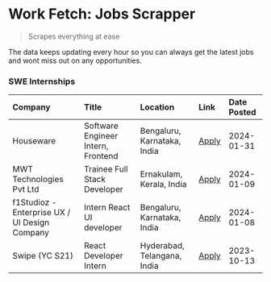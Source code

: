 # Work Fetch: Jobs Scrapper
> Scrapes everything at ease

The data keeps updating every hour so you can always get the latest jobs and wont miss out on any opportunities.

### SWE Internships
<!--START_SECTION:workfetch-->
| Company                                       | Title                              | Location                    | Link                                                                                                                                                                                                                                                                      | Date Posted   |
|:----------------------------------------------|:-----------------------------------|:----------------------------|:--------------------------------------------------------------------------------------------------------------------------------------------------------------------------------------------------------------------------------------------------------------------------|:--------------|
| Houseware                                     | Software Engineer Intern, Frontend | Bengaluru, Karnataka, India | [Apply](https://in.linkedin.com/jobs/view/software-engineer-intern-frontend-at-houseware-3818959820?refId=14ccAVzByOpPNbvHp%2FmZQA%3D%3D&trackingId=YqB1VfQ%2BuOgQnemkIinAcw%3D%3D&position=5&pageNum=0&trk=public_jobs_jserp-result_search-card)                         | 2024-01-31    |
| MWT Technologies Pvt Ltd                      | Trainee Full Stack Developer       | Ernakulam, Kerala, India    | [Apply](https://in.linkedin.com/jobs/view/trainee-full-stack-developer-at-mwt-technologies-pvt-ltd-3800921715?refId=14ccAVzByOpPNbvHp%2FmZQA%3D%3D&trackingId=S4xB3qO9Xh41TBeOwZPcIQ%3D%3D&position=4&pageNum=0&trk=public_jobs_jserp-result_search-card)                 | 2024-01-09    |
| f1Studioz - Enterprise UX / UI Design Company | Intern React UI developer          | Bengaluru, Karnataka, India | [Apply](https://in.linkedin.com/jobs/view/intern-react-ui-developer-at-f1studioz-enterprise-ux-ui-design-company-3796354738?refId=14ccAVzByOpPNbvHp%2FmZQA%3D%3D&trackingId=3PtdWfLEqbn0eR7%2BeQOWBQ%3D%3D&position=6&pageNum=0&trk=public_jobs_jserp-result_search-card) | 2024-01-08    |
| Swipe (YC S21)                                | React Developer Intern             | Hyderabad, Telangana, India | [Apply](https://in.linkedin.com/jobs/view/react-developer-intern-at-swipe-yc-s21-3737600089?refId=14ccAVzByOpPNbvHp%2FmZQA%3D%3D&trackingId=eqap5nUjKXb8KDBzpfB9aQ%3D%3D&position=2&pageNum=0&trk=public_jobs_jserp-result_search-card)                                   | 2023-10-13    |
<!--END_SECTION:workfetch-->
